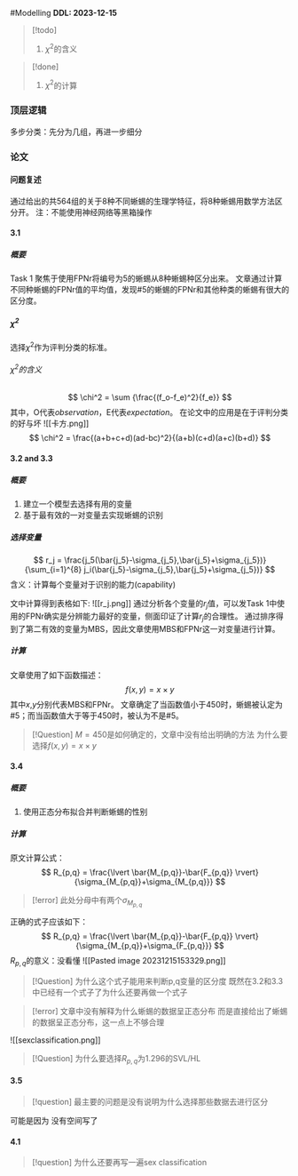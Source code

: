 #Modelling
**DDL: 2023-12-15**

>[!todo]
>1. $\chi^2$的含义

>[!done]
>1. $\chi^2$的计算
### 顶层逻辑
多步分类：先分为几组，再进一步细分
### 论文
#### 问题复述
通过给出的共564组的关于8种不同蜥蜴的生理学特征，将8种蜥蜴用数学方法区分开。
注：不能使用神经网络等黑箱操作
#### 3.1
##### 概要
Task 1 聚焦于使用FPNr将编号为5的蜥蜴从8种蜥蜴种区分出来。
文章通过计算不同种蜥蜴的FPNr值的平均值，发现#5的蜥蜴的FPNr和其他种类的蜥蜴有很大的区分度。
##### $\chi^2$
选择$\chi^2$作为评判分类的标准。
###### $\chi^2$的含义
$$
\chi^2 = \sum {\frac{(f_o-f_e)^2}{f_e}}
$$
其中，O代表*observation*，E代表*expectation*。
在论文中的应用是在于评判分类的好与坏
![[卡方.png]]
$$
\chi^2 = \frac{(a+b+c+d)(ad-bc)^2}{(a+b)(c+d)(a+c)(b+d)}
$$
#### 3.2 and 3.3
##### 概要
1. 建立一个模型去选择有用的变量
2. 基于最有效的一对变量去实现蜥蜴的识别

##### 选择变量
$$
r_j = \frac{j_5(\bar{j_5}-\sigma_{j_5},\bar{j_5}+\sigma_{j_5})}{\sum_{i=1}^{8} j_i(\bar{j_5}-\sigma_{j_5},\bar{j_5}+\sigma_{j_5})}
$$
含义：计算每个变量对于识别的能力(capability)

文中计算得到表格如下:
![[r_j.png]]
通过分析各个变量的$r_j$值，可以发Task 1中使用的FPNr确实是分辨能力最好的变量，侧面印证了计算$r_j$的合理性。
通过排序得到了第二有效的变量为MBS，因此文章使用MBS和FPNr这一对变量进行计算。

##### 计算

文章使用了如下函数描述：
$$
f(x,y) = x \times y
$$
其中$x$,$y$分别代表MBS和FPNr。
文章确定了当函数值小于450时，蜥蜴被认定为#5；而当函数值大于等于450时，被认为不是#5。

>[!Question]
>$M=450$是如何确定的，文章中没有给出明确的方法
>为什么要选择$f(x,y) = x \times y$

#### 3.4
##### 概要
1. 使用正态分布拟合并判断蜥蜴的性别
##### 计算
原文计算公式：
$$
R_{p,q} = \frac{\lvert \bar{M_{p,q}}-\bar{F_{p,q}} \rvert}{\sigma_{M_{p,q}}+\sigma_{M_{p,q}}}
$$
> [!error]
> 此处分母中有两个$\sigma_{M_{p,q}}$

正确的式子应该如下：
$$
R_{p,q} = \frac{\lvert \bar{M_{p,q}}-\bar{F_{p,q}} \rvert}{\sigma_{M_{p,q}}+\sigma_{F_{p,q}}}
$$
$R_{p,q}$的意义：没看懂
![[Pasted image 20231215153329.png]]

> [!Question]
> 为什么这个式子能用来判断p,q变量的区分度
> 既然在3.2和3.3中已经有一个式子了为什么还要再做一个式子

> [!error]
> 文章中没有解释为什么蜥蜴的数据呈正态分布
> 而是直接给出了蜥蜴的数据呈正态分布，这一点上不够合理

![[sexclassification.png]]

> [!Question]
> 为什么要选择$R_{p,q}$为1.296的SVL/HL

#### 3.5
> [!question]
> 最主要的问题是没有说明为什么选择那些数据去进行区分

可能是因为 没有空间写了

#### 4.1
> [!question]
> 为什么还要再写一遍sex classification
> 